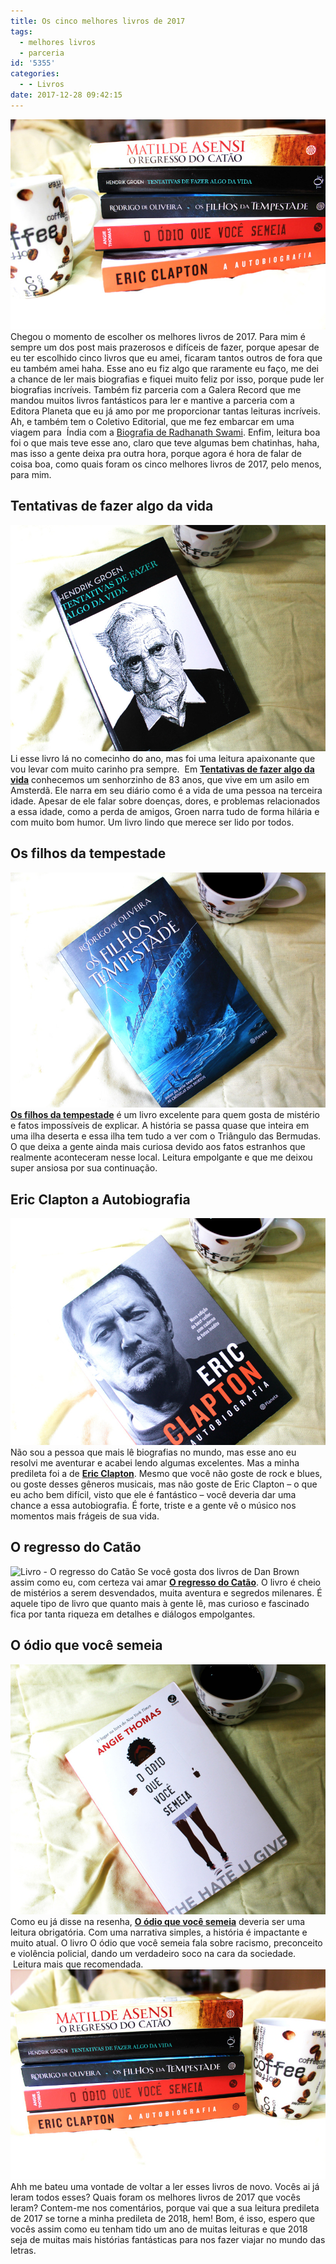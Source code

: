 ```yaml
---
title: Os cinco melhores livros de 2017
tags:
  - melhores livros
  - parceria
id: '5355'
categories:
  - - Livros
date: 2017-12-28 09:42:15
---
```


![melhores livros do ano de 2017](/wp-content/uploads/2017/12/melhores-livros-do-ano.jpg)Chegou o momento de escolher os melhores livros de 2017. Para mim é sempre um dos post mais prazerosos e difíceis de fazer, porque apesar de eu ter escolhido cinco livros que eu amei, ficaram tantos outros de fora que eu também amei haha. Esse ano eu fiz algo que raramente eu faço, me dei a chance de ler mais biografias e fiquei muito feliz por isso, porque pude ler biografias incríveis. Também fiz parceria com a Galera Record que me mandou muitos livros fantásticos para ler e mantive a parceria com a Editora Planeta que eu já amo por me proporcionar tantas leituras incríveis. Ah, e também tem o Coletivo Editorial, que me fez embarcar em uma viagem para  Índia com a [Biografia de Radhanath Swami](http://natalia.blog.br/resenha-caminho-de-casa-radhanath-swami/). Enfim, leitura boa foi o que mais teve esse ano, claro que teve algumas bem chatinhas, haha, mas isso a gente deixa pra outra hora, porque agora é hora de falar de coisa boa, como quais foram os cinco melhores livros de 2017, pelo menos, para mim. 

## Tentativas de fazer algo da vida

![Livro - Tentativas de fazer algo da vida](/wp-content/uploads/2017/12/capa-livro-tentativas-de-fazer-algo-da-vida.jpg) Li esse livro lá no comecinho do ano, mas foi uma leitura apaixonante que vou levar com muito carinho pra sempre.  Em [**Tentativas de fazer algo da vida**](http://natalia.blog.br/resenha-tentativas-de-fazer-algo-da-vida/) conhecemos um senhorzinho de 83 anos, que vive em um asilo em Amsterdã. Ele narra em seu diário como é a vida de uma pessoa na terceira idade. Apesar de ele falar sobre doenças, dores, e problemas relacionados a essa idade, como a perda de amigos, Groen narra tudo de forma hilária e com muito bom humor. Um livro lindo que merece ser lido por todos.

## Os filhos da tempestade

![Livro - Os filhos da tempestade](/wp-content/uploads/2017/12/livro-os-filhos-da-tempestade.jpg) [**Os filhos da tempestade**](http://natalia.blog.br/resenha-os-filhos-da-tempestade/) é um livro excelente para quem gosta de mistério e fatos impossíveis de explicar. A história se passa quase que inteira em uma ilha deserta e essa ilha tem tudo a ver com o Triângulo das Bermudas. O que deixa a gente ainda mais curiosa devido aos fatos estranhos que realmente aconteceram nesse local. Leitura empolgante e que me deixou super ansiosa por sua continuação.

## Eric Clapton a Autobiografia

![Livro - Eric Clapton a Autobiografia](/wp-content/uploads/2017/12/resenha-livro-eric-clapton-a-autobiografia.jpg) Não sou a pessoa que mais lê biografias no mundo, mas esse ano eu resolvi me aventurar e acabei lendo algumas excelentes. Mas a minha predileta foi a de [**Eric Clapton**](http://natalia.blog.br/resenha-eric-clapton-a-autobiografia/). Mesmo que você não goste de rock e blues, ou goste desses gêneros musicais, mas não goste de Eric Clapton – o que eu acho bem difícil, visto que ele é fantástico – você deveria dar uma chance a essa autobiografia. É forte, triste e a gente vê o músico nos momentos mais frágeis de sua vida.

## O regresso do Catão

![Livro - O regresso do Catão](/wp-content/uploads/2017/12/resenha-livro-o-regresso-do-catão.jpg) Se você gosta dos livros de Dan Brown assim como eu, com certeza vai amar [**O regresso do Catão**](http://natalia.blog.br/resenha-o-regresso-catao-de-matilde-asensi/). O livro é cheio de mistérios a serem desvendados, muita aventura e segredos milenares. É aquele tipo de livro que quanto mais à gente lê, mas curioso e fascinado fica por tanta riqueza em detalhes e diálogos empolgantes.

## O ódio que você semeia

![Livro - O ódio que você semeia](/wp-content/uploads/2017/12/resenha-o-ódio-que-você-semeia.jpg) Como eu já disse na resenha, [**O ódio que você semeia**](http://natalia.blog.br/resenha-o-odio-que-voce-semeia/) deveria ser uma leitura obrigatória. Com uma narrativa simples, a história é impactante e muito atual. O livro O ódio que você semeia fala sobre racismo, preconceito e violência policial, dando um verdadeiro soco na cara da sociedade.  Leitura mais que recomendada. ![melhores-leituras-do-ano-2017](/wp-content/uploads/2017/12/melhores-leituras-do-ano-2017.jpg)Ahh me bateu uma vontade de voltar a ler esses livros de novo. Vocês ai já leram todos esses? Quais foram os melhores livros de 2017 que vocês leram? Contem-me nos comentários, porque vai que a sua leitura predileta de 2017 se torne a minha predileta de 2018, hem! Bom, é isso, espero que vocês assim como eu tenham tido um ano de muitas leituras e que 2018 seja de muitas mais histórias fantásticas para nos fazer viajar no mundo das letras.
